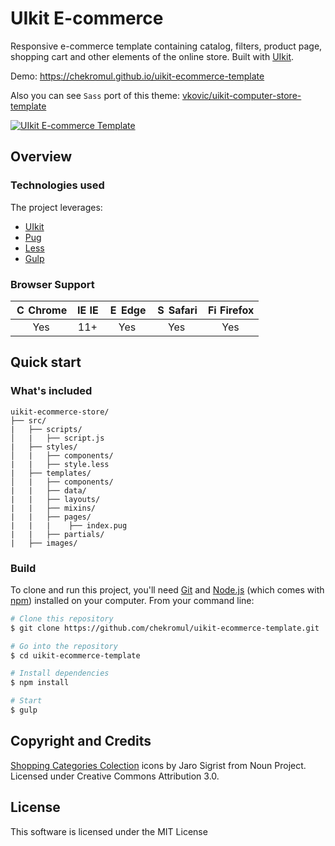 # UIkit E-commerce 

Responsive e-commerce template containing catalog, filters, product page, shopping cart and other elements of the online store. Built with [UIkit](https://getuikit.com).

Demo: https://chekromul.github.io/uikit-ecommerce-template

Also you can see `Sass` port of this theme: [vkovic/uikit-computer-store-template](https://github.com/vkovic/uikit-computer-store-template) 

[![UIkit E-commerce Template](https://raw.githubusercontent.com/chekromul/uikit-ecommerce-template/gh-pages/images/preview.png "UIkit E-commerce Template")](https://raw.githubusercontent.com/chekromul/uikit-ecommerce-template/gh-pages/images/preview.png "UIkit E-commerce Template")

## Overview

### Technologies used

The project leverages:

- [UIkit](https://getuikit.com)
- [Pug](https://pugjs.org)
- [Less](http://lesscss.org)
- [Gulp](https://gulpjs.com)


### Browser Support
| <img src="https://user-images.githubusercontent.com/1215767/34348387-a2e64588-ea4d-11e7-8267-a43365103afe.png" alt="Chrome" width="16px" height="16px" /> Chrome | <img src="https://user-images.githubusercontent.com/1215767/34348590-250b3ca2-ea4f-11e7-9efb-da953359321f.png" alt="IE" width="16px" height="16px" /> IE | <img src="https://user-images.githubusercontent.com/1215767/34348380-93e77ae8-ea4d-11e7-8696-9a989ddbbbf5.png" alt="Edge" width="16px" height="16px" /> Edge | <img src="https://user-images.githubusercontent.com/1215767/34348394-a981f892-ea4d-11e7-9156-d128d58386b9.png" alt="Safari" width="16px" height="16px" /> Safari | <img src="https://user-images.githubusercontent.com/1215767/34348383-9e7ed492-ea4d-11e7-910c-03b39d52f496.png" alt="Firefox" width="16px" height="16px" /> Firefox |
| :---------: | :---------: | :---------: | :---------: | :---------: |
| Yes | 11+ | Yes | Yes | Yes |

## Quick start

### What's included

```
uikit-ecommerce-store/
├── src/
|   ├── scripts/
│   |   ├── script.js
|   ├── styles/
│   |   ├── components/
|   |   ├── style.less
|   ├── templates/
│   |   ├── components/
|   |   ├── data/
|   |   ├── layouts/
|   |   ├── mixins/
|   |   ├── pages/
|   |   |    ├── index.pug
|   |   ├── partials/
|   ├── images/

```

### Build

To clone and run this project, you'll need [Git](https://git-scm.com) and [Node.js](https://nodejs.org/en/download/) (which comes with [npm](https://npmjs.com)) installed on your computer. From your command line:

```bash
# Clone this repository
$ git clone https://github.com/chekromul/uikit-ecommerce-template.git

# Go into the repository
$ cd uikit-ecommerce-template

# Install dependencies
$ npm install

# Start
$ gulp
```

## Copyright and Credits

[Shopping Categories Colection](https://thenounproject.com/jarosigrist/collection/shopping-categories) icons by Jaro Sigrist from Noun Project. Licensed under Creative Commons Attribution 3.0.

## License

This software is licensed under the MIT License 
